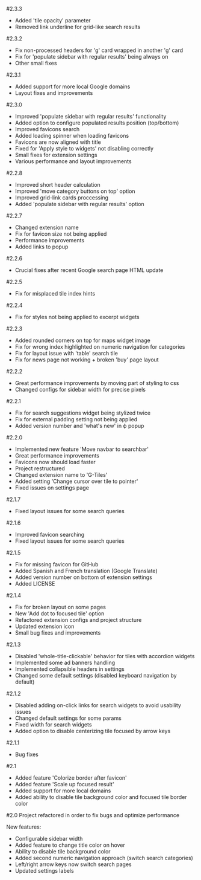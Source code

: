 #2.3.3
- Added 'tile opacity' parameter
- Removed link underline for grid-like search results

#2.3.2
- Fix non-processed headers for 'g' card wrapped in another 'g' card
- Fix for 'populate sidebar with regular results' being always on
- Other small fixes

#2.3.1
- Added support for more local Google domains
- Layout fixes and improvements

#2.3.0
- Improved 'populate sidebar with regular results' functionality
- Added option to configure populated results position (top/bottom)
- Improved favicons search
- Added loading spinner when loading favicons
- Favicons are now aligned with title
- Fixed for 'Apply style to widgets' not disabling correctly
- Small fixes for extension settings
- Various performance and layout improvements

#2.2.8 
- Improved short header calculation
- Improved 'move category buttons on top' option
- Improved grid-link cards proccessing
- Added 'populate sidebar with regular results' option

#2.2.7
- Changed extension name
- Fix for favicon size not being applied
- Performance improvements
- Added links to popup

#2.2.6
- Crucial fixes after recent Google search page HTML update

#2.2.5
- Fix for misplaced tile index hints

#2.2.4
- Fix for styles not being applied to excerpt widgets

#2.2.3
- Added rounded corners on top for maps widget image
- Fix for wrong index highlighted on numeric navigation for categories
- Fix for layout issue with 'table' search tile
- Fix for news page not working + broken 'buy' page layout

#2.2.2
- Great performance improvements by moving part of styling to css
- Changed configs for sidebar width for precise pixels

#2.2.1
- Fix for search suggestions widget being stylized twice
- Fix for external padding setting not being applied
- Added version number and 'what's new' in ф popup

#2.2.0
- Implemented new feature 'Move navbar to searchbar'
- Great performance improvements
- Favicons now should load faster
- Project restructured
- Changed extension name to 'G-Tiles'
- Added setting 'Change cursor over tile to pointer'
- Fixed issues on settings page

#2.1.7
- Fixed layout issues for some search queries

#2.1.6
- Improved favicon searching
- Fixed layout issues for some search queries

#2.1.5
- Fix for missing favicon for GitHub
- Added Spanish and French translation (Google Translate)
- Added version number on bottom of extension settings
- Added LICENSE

#2.1.4
- Fix for broken layout on some pages
- New 'Add dot to focused tile' option
- Refactored extension configs and project structure
- Updated extension icon
- Small bug fixes and improvements

#2.1.3
- Disabled 'whole-title-clickable' behavior for tiles with accordion widgets
- Implemented some ad banners handling
- Implemented collapsible headers in settings
- Changed some default settings (disabled keyboard navigation by default)

#2.1.2
- Disabled adding on-click links for search widgets to avoid usability issues
- Changed default settings for some params
- Fixed width for search widgets 
- Added option to disable centerizing tile focused by arrow keys

#2.1.1
- Bug fixes

#2.1
- Added feature 'Colorize border after favicon'
- Added feature 'Scale up focused result'
- Added support for more local domains
- Added ability to disable tile background color and focused tile border color

#2.0
Project refactored in order to fix bugs and optimize performance

New features:
- Configurable sidebar width
- Added feature to change title color on hover
- Ability to disable tile background color
- Added second numeric navigation approach (switch search categories)
- Left/right arrow keys now switch search pages
- Updated settings labels


